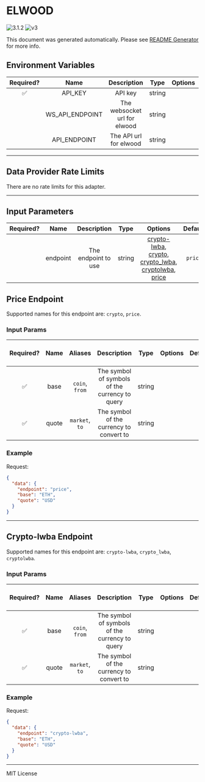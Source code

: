 # ELWOOD

![3.1.2](https://img.shields.io/github/package-json/v/smartcontractkit/external-adapters-js?filename=packages/sources/elwood/package.json) ![v3](https://img.shields.io/badge/framework%20version-v3-blueviolet)

This document was generated automatically. Please see [README Generator](../../scripts#readme-generator) for more info.

## Environment Variables

| Required? |      Name       |         Description          |  Type  | Options |                  Default                   |
| :-------: | :-------------: | :--------------------------: | :----: | :-----: | :----------------------------------------: |
|    ✅     |     API_KEY     |           API key            | string |         |                                            |
|           | WS_API_ENDPOINT | The websocket url for elwood | string |         |  `wss://api.chk.elwood.systems/v1/stream`  |
|           |  API_ENDPOINT   |    The API url for elwood    | string |         | `https://api.chk.elwood.systems/v1/stream` |

---

## Data Provider Rate Limits

There are no rate limits for this adapter.

---

## Input Parameters

| Required? |   Name   |     Description     |  Type  |                                                                               Options                                                                                | Default |
| :-------: | :------: | :-----------------: | :----: | :------------------------------------------------------------------------------------------------------------------------------------------------------------------: | :-----: |
|           | endpoint | The endpoint to use | string | [crypto-lwba](#crypto-lwba-endpoint), [crypto](#price-endpoint), [crypto_lwba](#crypto-lwba-endpoint), [cryptolwba](#crypto-lwba-endpoint), [price](#price-endpoint) | `price` |

## Price Endpoint

Supported names for this endpoint are: `crypto`, `price`.

### Input Params

| Required? | Name  |    Aliases     |                  Description                   |  Type  | Options | Default | Depends On | Not Valid With |
| :-------: | :---: | :------------: | :--------------------------------------------: | :----: | :-----: | :-----: | :--------: | :------------: |
|    ✅     | base  | `coin`, `from` | The symbol of symbols of the currency to query | string |         |         |            |                |
|    ✅     | quote | `market`, `to` |    The symbol of the currency to convert to    | string |         |         |            |                |

### Example

Request:

```json
{
  "data": {
    "endpoint": "price",
    "base": "ETH",
    "quote": "USD"
  }
}
```

---

## Crypto-lwba Endpoint

Supported names for this endpoint are: `crypto-lwba`, `crypto_lwba`, `cryptolwba`.

### Input Params

| Required? | Name  |    Aliases     |                  Description                   |  Type  | Options | Default | Depends On | Not Valid With |
| :-------: | :---: | :------------: | :--------------------------------------------: | :----: | :-----: | :-----: | :--------: | :------------: |
|    ✅     | base  | `coin`, `from` | The symbol of symbols of the currency to query | string |         |         |            |                |
|    ✅     | quote | `market`, `to` |    The symbol of the currency to convert to    | string |         |         |            |                |

### Example

Request:

```json
{
  "data": {
    "endpoint": "crypto-lwba",
    "base": "ETH",
    "quote": "USD"
  }
}
```

---

MIT License
